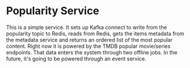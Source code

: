 # Popularity Service

This is a simple service. It sets up Kafka connect to write from the popularity
topic to Redis, reads from Redis, gets the items metadata from the metadata service 
and returns an ordered list of the most popular content. Right now it is powered by 
the TMDB popular movie/series endpoints. That data enters the system through 
two offline jobs. In the future, it's going to be powered through an event service. 